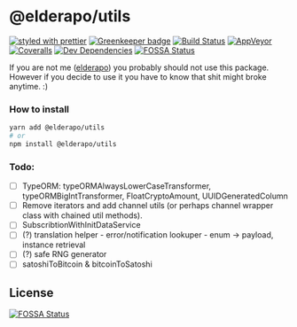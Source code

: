 # @elderapo/utils

[![styled with prettier](https://img.shields.io/badge/styled_with-prettier-ff69b4.svg)](https://github.com/prettier/prettier)
[![Greenkeeper badge](https://badges.greenkeeper.io/elderapo/utils.svg)](https://greenkeeper.io/)
[![Build Status](https://travis-ci.org/elderapo/utils.svg?branch=master)](https://travis-ci.org/elderapo/utils)
[![AppVeyor](https://ci.appveyor.com/api/projects/status/yusq4o62o5fdhwgs?svg=true)](https://ci.appveyor.com/project/elderapo/utils)
[![Coveralls](https://img.shields.io/coveralls/elderapo/utils.svg)](https://coveralls.io/github/elderapo/utils)
[![Dev Dependencies](https://david-dm.org/elderapo/utils/dev-status.svg)](https://david-dm.org/elderapo/utils?type=dev)
[![FOSSA Status](https://app.fossa.io/api/projects/git%2Bgithub.com%2Felderapo%2Futils.svg?type=shield)](https://app.fossa.io/projects/git%2Bgithub.com%2Felderapo%2Futils?ref=badge_shield)

If you are not me ([elderapo](https://github.com/elderapo)) you probably should not use this package. However if you decide to use it you have to know that shit might broke anytime. :)

### How to install

```bash
yarn add @elderapo/utils
# or
npm install @elderapo/utils
```

### Todo:

- [ ] TypeORM: typeORMAlwaysLowerCaseTransformer, typeORMBigIntTransformer, FloatCryptoAmount, UUIDGeneratedColumn
- [ ] Remove iterators and add channel utils (or perhaps channel wrapper class with chained util methods).
- [ ] SubscribtionWithInitDataService
- [ ] (?) translation helper - error/notification lookuper - enum -> payload, instance retrieval
- [ ] (?) safe RNG generator
- [ ] satoshiToBitcoin & bitcoinToSatoshi

## License

[![FOSSA Status](https://app.fossa.io/api/projects/git%2Bgithub.com%2Felderapo%2Futils.svg?type=large)](https://app.fossa.io/projects/git%2Bgithub.com%2Felderapo%2Futils?ref=badge_large)
